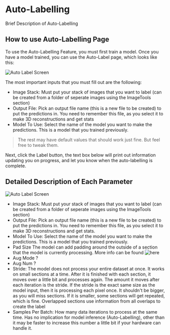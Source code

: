 # Auto-Labelling

Brief Description of Auto-Labelling

## How to use Auto-Labelling Page

To use the Auto-Labelling Feature, you must first train a model. Once you have a model trained, you can use the Auto-Label page, which looks like this:

![Auto Label Screen](https://github.com/ajbrookhouse/WSU_PlantBio_ML/blob/main/screenshots/predictScreenshot.png)

The most important inputs that you must fill out are the following:

- Image Stack: Must put your stack of images that you want to label (can be created from a folder of seperate images using the ImageTools section)
- Output File: Pick an output file name (this is a new file to be created) to put the predictions in. You need to remember this file, as you select it to make 3D reconstructions and get stats
- Model To Use: Select the name of the model you want to make the predictions. This is a model that you trained previously.

> The rest may have default values that should work just fine. But feel free to tweak them.

Next, click the Label button, the text box below will print out information updating you on progress, and let you know when the auto-labelling is complete.

## Detailed Description of Each Parameter

![Auto Label Screen](https://github.com/ajbrookhouse/WSU_PlantBio_ML/blob/main/screenshots/predictScreenshot.png)

- Image Stack:        Must put your stack of images that you want to label (can be created from a folder of seperate images using the ImageTools section)
- Output File:        Pick an output file name (this is a new file to be created) to put the predictions in. You need to remember this file, as you select it to make 3D reconstructions and get stats.
- Model To Use:       Select the name of the model you want to make the predictions. This is a model that you trained previously.
- Pad Size            The model can add padding around the outside of a section that the model is currently processing. More info can be found ![here](https://deepai.org/machine-learning-glossary-and-terms/padding)
- Aug Mode            ?
- Aug Num             ?
- Stride:             The model does not process your entire dataset at once. It works on small sections at a time. After it is finished with each section, it moves over a little bit and processes again. The amount it moves after each iteration is the stride. If the stride is the exact same size as the model input, then it is processing each pixel once. It shouldn't be bigger, as you will miss sections. If it is smaller, some sections will get repeated, which is fine. Overlapped sections use information from all overlaps to create the label
- Samples Per Batch:  How many data iterations to process at the same time. Has no implication for model inference (Auto-Labelling), other than it may be faster to increase this number a little bit if your hardware can handle it.
